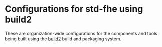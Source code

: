 # Configurations for std-fhe using build2

These are organization-wide configurations for the components and tools being
built using the
[build2](https://build2.org/build2-toolchain/doc/build2-toolchain-intro.xhtml)
build and packaging system.

